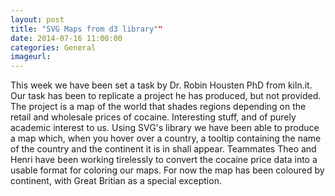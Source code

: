 ```yaml
---
layout: post
title: "SVG Maps from d3 library""
date: 2014-07-16 11:00:00
categories: General
imageurl: 
---
```

This week we have been set a task by Dr. Robin Housten PhD from kiln.it. Our task has been to replicate a project he has produced, but not provided. The project is a map of the world that shades regions depending on the retail and wholesale prices of cocaine. Interesting stuff, and of purely academic interest to us. Using SVG's library we have been able to produce a map which, when you hover over a country, a tooltip containing the name of the country and the continent it is in shall appear. Teammates Theo and Henri have been working tirelessly to convert the cocaine price data into a usable format for coloring our maps. For now the map has been coloured by continent, with Great Britian as a special exception.